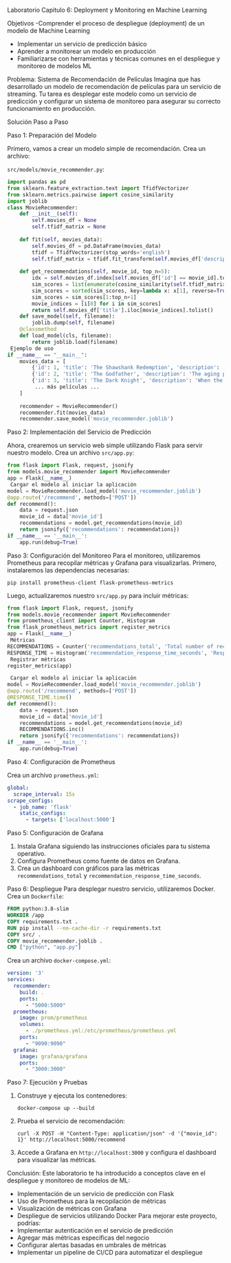 Laboratorio Capitulo 6: Deployment y Monitoring en Machine Learning


 Objetivos
-Comprender el proceso de despliegue (deployment) de un modelo de Machine Learning
-	Implementar un servicio de predicción básico
-	Aprender a monitorear un modelo en producción
-	Familiarizarse con herramientas y técnicas comunes en el despliegue y monitoreo de modelos ML

 Problema: 
Sistema de Recomendación de Películas
Imagina que has desarrollado un modelo de recomendación de películas para un servicio de streaming. Tu tarea es desplegar este modelo como un servicio de predicción y configurar un sistema de monitoreo para asegurar su correcto funcionamiento en producción.

Solución Paso a Paso

Paso 1: Preparación del Modelo

Primero, vamos a crear un modelo simple de recomendación. Crea un archivo:

`src/models/movie_recommender.py`:
```python
import pandas as pd
from sklearn.feature_extraction.text import TfidfVectorizer
from sklearn.metrics.pairwise import cosine_similarity
import joblib
class MovieRecommender:
    def __init__(self):
        self.movies_df = None
        self.tfidf_matrix = None
        
    def fit(self, movies_data):
        self.movies_df = pd.DataFrame(movies_data)
        tfidf = TfidfVectorizer(stop_words='english')
        self.tfidf_matrix = tfidf.fit_transform(self.movies_df['description'])
        
    def get_recommendations(self, movie_id, top_n=5):
        idx = self.movies_df.index[self.movies_df['id'] == movie_id].tolist()[0]
        sim_scores = list(enumerate(cosine_similarity(self.tfidf_matrix[idx], self.tfidf_matrix)[0]))
        sim_scores = sorted(sim_scores, key=lambda x: x[1], reverse=True)
        sim_scores = sim_scores[1:top_n+1]
        movie_indices = [i[0] for i in sim_scores]
        return self.movies_df['title'].iloc[movie_indices].tolist()
    def save_model(self, filename):
        joblib.dump(self, filename)
    @classmethod
    def load_model(cls, filename):
        return joblib.load(filename)
 Ejemplo de uso
if __name__ == "__main__":
    movies_data = [
        {'id': 1, 'title': 'The Shawshank Redemption', 'description': 'Two imprisoned men bond over a number of years...'},
        {'id': 2, 'title': 'The Godfather', 'description': 'The aging patriarch of an organized crime dynasty...'},
        {'id': 3, 'title': 'The Dark Knight', 'description': 'When the menace known as the Joker emerges from his mysterious past...'},
         ... más películas ...
    ]
    
    recommender = MovieRecommender()
    recommender.fit(movies_data)
    recommender.save_model('movie_recommender.joblib')
```
Paso 2: Implementación del Servicio de Predicción

Ahora, crearemos un servicio web simple utilizando Flask para servir nuestro modelo. Crea un archivo `src/app.py`:
```python
from flask import Flask, request, jsonify
from models.movie_recommender import MovieRecommender
app = Flask(__name__)
 Cargar el modelo al iniciar la aplicación
model = MovieRecommender.load_model('movie_recommender.joblib')
@app.route('/recommend', methods=['POST'])
def recommend():
    data = request.json
    movie_id = data['movie_id']
    recommendations = model.get_recommendations(movie_id)
    return jsonify({'recommendations': recommendations})
if __name__ == '__main__':
    app.run(debug=True)
```
Paso 3: Configuración del Monitoreo
Para el monitoreo, utilizaremos Prometheus para recopilar métricas y Grafana para visualizarlas. Primero, instalaremos las dependencias necesarias:
```
pip install prometheus-client flask-prometheus-metrics
```
Luego, actualizaremos nuestro `src/app.py` para incluir métricas:
```python
from flask import Flask, request, jsonify
from models.movie_recommender import MovieRecommender
from prometheus_client import Counter, Histogram
from flask_prometheus_metrics import register_metrics
app = Flask(__name__)
 Métricas
RECOMMENDATIONS = Counter('recommendations_total', 'Total number of recommendations made')
RESPONSE_TIME = Histogram('recommendation_response_time_seconds', 'Response time for recommendations')
 Registrar métricas
register_metrics(app)

 Cargar el modelo al iniciar la aplicación
model = MovieRecommender.load_model('movie_recommender.joblib')
@app.route('/recommend', methods=['POST'])
@RESPONSE_TIME.time()
def recommend():
    data = request.json
    movie_id = data['movie_id']
    recommendations = model.get_recommendations(movie_id)
    RECOMMENDATIONS.inc()
    return jsonify({'recommendations': recommendations})
if __name__ == '__main__':
    app.run(debug=True)
```
Paso 4: Configuración de Prometheus

Crea un archivo `prometheus.yml`:
```yaml
global:
  scrape_interval: 15s
scrape_configs:
  - job_name: 'flask'
    static_configs:
      - targets: ['localhost:5000']
```
Paso 5: Configuración de Grafana

1. Instala Grafana siguiendo las instrucciones oficiales para tu sistema operativo.
2. Configura Prometheus como fuente de datos en Grafana.
3. Crea un dashboard con gráficos para las métricas `recommendations_total` y `recommendation_response_time_seconds`.

Paso 6: Despliegue
Para desplegar nuestro servicio, utilizaremos Docker. Crea un `Dockerfile`:
```dockerfile
FROM python:3.8-slim
WORKDIR /app
COPY requirements.txt .
RUN pip install --no-cache-dir -r requirements.txt
COPY src/ .
COPY movie_recommender.joblib .
CMD ["python", "app.py"]
```
Crea un archivo `docker-compose.yml`:
```yaml
version: '3'
services:
  recommender:
    build: .
    ports:
      - "5000:5000"
  prometheus:
    image: prom/prometheus
    volumes:
      - ./prometheus.yml:/etc/prometheus/prometheus.yml
    ports:
      - "9090:9090"
  grafana:
    image: grafana/grafana
    ports:
      - "3000:3000"
```
 Paso 7: Ejecución y Pruebas

1. Construye y ejecuta los contenedores:
   ```
   docker-compose up --build
   ```
2. Prueba el servicio de recomendación:
   ```
   curl -X POST -H "Content-Type: application/json" -d '{"movie_id": 1}' http://localhost:5000/recommend
   ```
3. Accede a Grafana en `http://localhost:3000` y configura el dashboard para visualizar las métricas.

Conclusión:
Este laboratorio te ha introducido a conceptos clave en el despliegue y monitoreo de modelos de ML:
- Implementación de un servicio de predicción con Flask
- Uso de Prometheus para la recopilación de métricas
- Visualización de métricas con Grafana
- Despliegue de servicios utilizando Docker
Para mejorar este proyecto, podrías:
- Implementar autenticación en el servicio de predicción
- Agregar más métricas específicas del negocio
- Configurar alertas basadas en umbrales de métricas
- Implementar un pipeline de CI/CD para automatizar el despliegue

